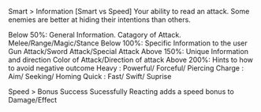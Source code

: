 Smart > Information [Smart vs Speed]
Your ability to read an attack. Some enemies are better at hiding their intentions than others.

Below 50%:  General Information. Catagory of Attack.
    Melee/Range/Magic/Stance
Below 100%: Specific Information to the user
	Gun Attack/Sword Attack/Special Attack
Above 150%: Unique Information and direction
	Color of Attack/Direction of attack
Above 200%: Hints to how to avoid negative outcome
	Heavy : Powerful/ Forceful/ Piercing
	Charge : Aim/ Seeking/ Homing
	Quick : Fast/ Swift/ Suprise

Speed > Bonus Success
	Sucessfully Reacting adds a speed bonus to Damage/Effect



